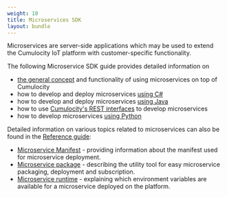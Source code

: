 ```yaml
---
weight: 10
title: Microservices SDK
layout: bundle
---
```


Microservices are server-side applications which may be used to extend the Cumulocity IoT platform with customer-specific functionality. 

The following Microservice SDK guide provides detailed information on 

* [the general concept](/guides/microservice-sdk/concept) and functionality of using microservices on top of Cumulocity
* how to develop and deploy microservices [using C#](/guides/microservice-sdk/cs)
* how to develop and deploy microservices [using Java](/guides/microservice-sdk/java)
* how to use [Cumulocity's REST interfaces](/guides/microservice-sdk/rest) to develop microservices
* how to develop microservices [using Python](/guides/microservice-sdk/http)

Detailed information on various topics related to microservices can also be found in the [Reference guide](/guides/reference):

* [Microservice Manifest](/guides/reference/microservice-manifest) - providing information about the manifest used for microservice deployment.
* [Microservice package](/guides/reference/microservice-package) - describing the utility tool for easy microservice packaging, deployment and subscription. 
* [Microservice runtime](/guides/reference/microservice-runtime) - explaining which environment variables are available for a microservice deployed on the platform. 